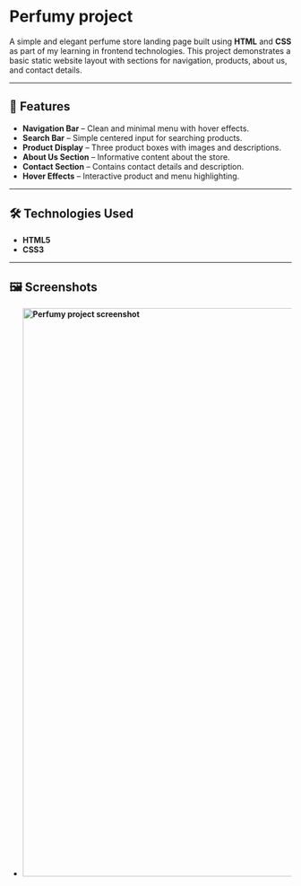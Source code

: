 # Perfumy project

A simple and elegant perfume store landing page built using **HTML** and **CSS** as part of my learning in frontend technologies. 
This project demonstrates a basic static website layout with sections for navigation, products, about us, and contact details.

---

## 🚀 Features
- **Navigation Bar** – Clean and minimal menu with hover effects.
- **Search Bar** – Simple centered input for searching products.
- **Product Display** – Three product boxes with images and descriptions.
- **About Us Section** – Informative content about the store.
- **Contact Section** – Contains contact details and description.
- **Hover Effects** – Interactive product and menu highlighting.

---

## 🛠️ Technologies Used
- **HTML5**
- **CSS3**

---

## 🖼️ Screenshots
- **<img width="1919" height="1013" alt="Perfumy project screenshot" src="https://github.com/user-attachments/assets/67886d88-8547-4af1-a2ff-d6d32ea0379d" />**



